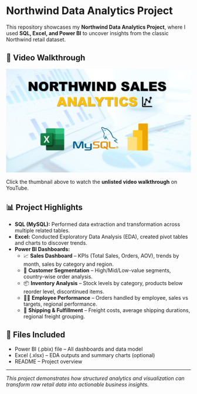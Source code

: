# Northwind Data Analytics Project

This repository showcases my **Northwind Data Analytics Project**, where I used **SQL, Excel, and Power BI** to uncover insights from the classic Northwind retail dataset.

## 🎥 Video Walkthrough
[![Watch the video](Thumbnail.png)](https://youtu.be/KJg2lTxGgNs)

Click the thumbnail above to watch the **unlisted video walkthrough** on YouTube.

## 📊 Project Highlights

- **SQL (MySQL):** Performed data extraction and transformation across multiple related tables.
- **Excel:** Conducted Exploratory Data Analysis (EDA), created pivot tables and charts to discover trends.
- **Power BI Dashboards:**
  - 📈 **Sales Dashboard** – KPIs (Total Sales, Orders, AOV), trends by month, sales by category and region.
  - 👥 **Customer Segmentation** – High/Mid/Low-value segments, country-wise order analysis.
  - 📦 **Inventory Analysis** – Stock levels by category, products below reorder level, discontinued items.
  - 🧑‍💼 **Employee Performance** – Orders handled by employee, sales vs targets, regional performance.
  - 🚚 **Shipping & Fulfillment** – Freight costs, average shipping durations, regional freight grouping.

## 📁 Files Included
- Power BI (.pbix) file – All dashboards and data model
- Excel (.xlsx) – EDA outputs and summary charts (optional)
- README – Project overview

---

*This project demonstrates how structured analytics and visualization can transform raw retail data into actionable business insights.*
